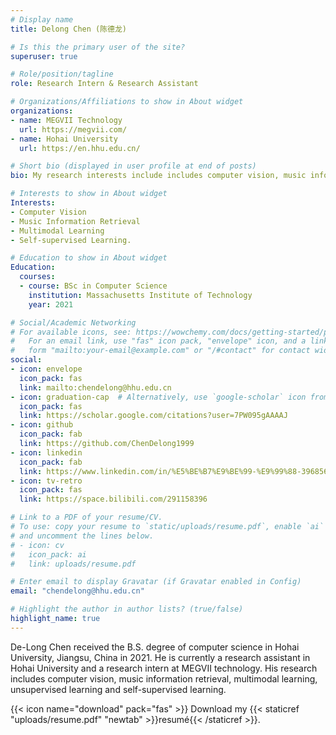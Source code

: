 ```yaml
---
# Display name
title: Delong Chen (陈德龙)

# Is this the primary user of the site?
superuser: true

# Role/position/tagline
role: Research Intern & Research Assistant

# Organizations/Affiliations to show in About widget
organizations:
- name: MEGVII Technology
  url: https://megvii.com/
- name: Hohai University
  url: https://en.hhu.edu.cn/

# Short bio (displayed in user profile at end of posts)
bio: My research interests include includes computer vision, music information retrieval, multimodal learning, unsupervised learning and self-supervised learning.

# Interests to show in About widget
Interests:
- Computer Vision
- Music Information Retrieval
- Multimodal Learning
- Self-supervised Learning.

# Education to show in About widget
Education:
  courses:
  - course: BSc in Computer Science
    institution: Massachusetts Institute of Technology
    year: 2021

# Social/Academic Networking
# For available icons, see: https://wowchemy.com/docs/getting-started/page-builder/#icons
#   For an email link, use "fas" icon pack, "envelope" icon, and a link in the
#   form "mailto:your-email@example.com" or "/#contact" for contact widget.
social:
- icon: envelope
  icon_pack: fas
  link: mailto:chendelong@hhu.edu.cn
- icon: graduation-cap  # Alternatively, use `google-scholar` icon from `ai` icon pack
  icon_pack: fas
  link: https://scholar.google.com/citations?user=7PW095gAAAAJ
- icon: github
  icon_pack: fab
  link: https://github.com/ChenDelong1999
- icon: linkedin
  icon_pack: fab
  link: https://www.linkedin.com/in/%E5%BE%B7%E9%BE%99-%E9%99%88-39685615b/
- icon: tv-retro
  icon_pack: fas
  link: https://space.bilibili.com/291158396

# Link to a PDF of your resume/CV.
# To use: copy your resume to `static/uploads/resume.pdf`, enable `ai` icons in `params.toml`, 
# and uncomment the lines below.
# - icon: cv
#   icon_pack: ai
#   link: uploads/resume.pdf

# Enter email to display Gravatar (if Gravatar enabled in Config)
email: "chendelong@hhu.edu.cn"

# Highlight the author in author lists? (true/false)
highlight_name: true
---
```


De-Long Chen received the B.S. degree of computer science in Hohai University, Jiangsu, China in 2021. He is currently a  research assistant in Hohai University and a research intern at MEGVII technology. His research includes computer vision, music information retrieval, multimodal learning, unsupervised learning and self-supervised learning.

{{< icon name="download" pack="fas" >}} Download my {{< staticref "uploads/resume.pdf" "newtab" >}}resumé{{< /staticref >}}.
